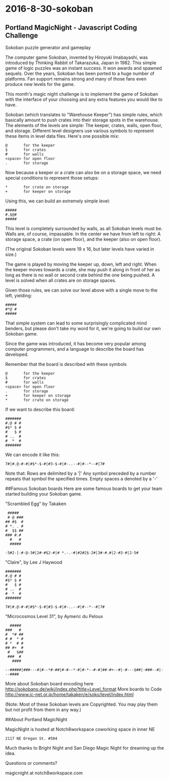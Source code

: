 # 2016-8-30-sokoban
## Portland MagicNight - Javascript Coding Challenge
Sokoban puzzle generator and gameplay

The computer game Sokoban, invented by Hiroyuki Imabayashi, was introduced by Thinking Rabbit of
Takarazuka, Japan in 1982. This simple game of logic puzzles was an instant
success. It won awards and spawned sequels. Over the years, Sokoban has been
ported to a huge number of platforms. Fan support remains strong and many of
those fans even produce new levels for the game.

This month's magic night challenge is to implement the game of Sokoban with the
interface of your choosing and any extra features you would like to have.

Sokoban (which translates to "Warehouse Keeper") has simple rules, which basically
amount to push crates into their storage spots in the warehouse. The elements of
the levels are simple: The keeper, crates, walls, open floor, and storage.
Different level designers use various symbols to represent these items in level
data files. Here's one possible mix:

```
@       for the keeper
$       for crates
#       for walls
<space> for open floor
.       for storage
```

Now because a keeper or a crate can also be on a storage space, we need special
conditions to represent those setups:

```
*       for crate on storage
+       for keeper on storage
```

Using this, we can build an extremely simple level:

```
#####
#.$@#
#####
```

This level is completely surrounded by walls, as all Sokoban levels must be.
Walls are, of course, impassable. In the center we have from left to right: A
storage space, a crate (on open floor), and the keeper (also on open floor).

(The original Sokoban levels were 19 x 16, but later levels have varied in
size.)

The game is played by moving the keeper up, down, left and right. When the keeper 
moves towards a crate, she may push it along in front of her as long as there is
no wall or second crate behind the one being pushed. A level is solved when all
crates are on storage spaces.

Given those rules, we can solve our level above with a single move to the left,
yielding:

```
#####
#*@ #
#####
```

That simple system can lead to some surprisingly complicated mind benders, but
please don't take my word for it, we're going to build our own Sokoban game. 

Since the game was introduced, it has become very popular among computer programmers, 
and a language to describe the board has developed.  

Remember that the board is described with these symbols

```
@       for the keeper
$       for crates
#       for walls
<space> for open floor
.       for storage
+       for keeper on storage
*       for crate on storage
```

If we want to describe this board:

```
#######
#.@ # #
#$* $ #
#   $ #
# ..  #
#  *  #
#######
```

We can encode it like this:

```
7#|#.@-#-#|#$*-$-#|#3-$-#|#-..--#|#--*--#|7#
````

Note that:
Rows are delimited by a '|'
Any symbol preceded by a number repeats that symbol the specified times.
Empty spaces a denoted by a '-'


##Famous Sokoban boards
Here are some famous boards to get your team started building your Sokoban game.


"Scrambled Egg" by Takaken
```
 #####
 # @ ###
## #$  #
# *. . #
#  $$ ##
### #.#
  #   #
  #####

-5#2-|-#-@-3#|2#-#$2-#|# *.-.-#|#2#2$-2#|3#-#.#|2-#3-#|2-5# 
```


"Claire", by Lee J Haywood

```
#######
#.@ # #
#$* $ #
#   $ #
# ..  #
#  *  #
#######

7#|#.@-#-#|#$*-$-#|#3-$-#|#-..--#|#--*--#|7#
````

"Microcosmos Level 31", by Aymeric du Peloux
```
  #####
###   #
#  *# ##
# #  * #
# *  # #
## #+  #
 #   $##
 ###  #
   #### 

--#####|###---#|#--*#-##|#-#--*-#|#-*--#-#|##-#+--#|-#---$##|-###--#|---####
````


More about Sokoban board encoding  here http://sokobano.de/wiki/index.php?title=Level_format
More boards to Code http://www.ic-net.or.jp/home/takaken/e/soko/level/index.html

(Note: Most of these Sokoban levels are Copyrighted. You may play them but not profit from them in any way.)



##About Portland MagicNight

MagicNight is hosted at Notch8workspace coworking space in inner NE

```
2117 NE Oregon St. #504
```

Much thanks to Bright Night and San Diego Magic Night for dreaming up the idea.

Questions or comments?

magicnight at notch8workspace.com


